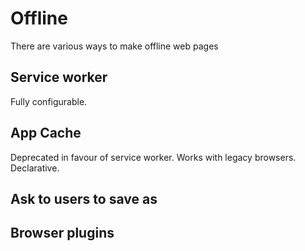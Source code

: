 # Offline

There are various ways to make offline web pages

## Service worker

Fully configurable.


## App Cache


Deprecated in favour of service worker. Works with legacy browsers. Declarative.


## Ask to users to save as


## Browser plugins




